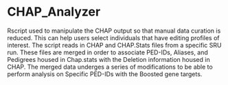 # CHAP_Analyzer
Rscript used to manipulate the CHAP output so that manual data curation is reduced. This can help users select individuals that have editing profiles of interest. The script reads in CHAP and CHAP.Stats files from a specific SRU run. These files are merged in order to associate PED-IDs, Aliases, and Pedigrees housed in Chap.stats with the Deletion information housed in CHAP. The merged data underges a series of modifications to be able to perform analysis on Specific PED-IDs with the Boosted gene targets. 
